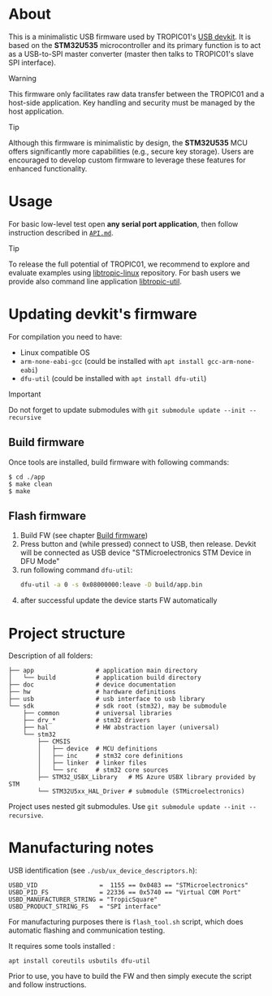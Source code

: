 # About

This is a minimalistic USB firmware used by TROPIC01's [USB devkit](https://github.com/tropicsquare/tropic01-stm32u5-usb-devkit-hw). It is based on the **STM32U535** microcontroller and its primary function is to act as a USB-to-SPI master converter (master then talks to TROPIC01's slave SPI interface).

> [!WARNING]
> This firmware only facilitates raw data transfer between the TROPIC01 and a host-side application.
> Key handling and security must be managed by the host application.

> [!TIP]
> Although this firmware is minimalistic by design, the **STM32U535** MCU offers significantly more capabilities (e.g., secure key storage).
> Users are encouraged to develop custom firmware to leverage these features for enhanced functionality.


# Usage

For basic low-level test open **any serial port application**, then follow instruction described in [`API.md`](./API.md).

> [!TIP]
> To release the full potential of TROPIC01, we recommend to explore and evaluate examples using [libtropic-linux](https://github.com/tropicsquare/libtropic-linux) repository.
> For bash users we provide also command line application [libtropic-util](https://github.com/tropicsquare/libtropic-util).


# Updating devkit's firmware

For compilation you need to have:

 * Linux compatible OS
 * `arm-none-eabi-gcc` (could be installed with `apt install gcc-arm-none-eabi`) 
 * `dfu-util` (could be installed with `apt install dfu-util`)


> [!IMPORTANT]
> Do not forget to update submodules with `git submodule update --init --recursive`

## Build firmware

Once tools are installed, build firmware with following commands:
```
$ cd ./app
$ make clean
$ make
```

## Flash firmware

1) Build FW (see chapter [Build firmware](#build-firmware))
2) Press button and (while pressed) connect to USB, then release.
   Devkit will be connected as USB device "STMicroelectronics STM Device in DFU Mode"
3) run following command `dfu-util`:
   ```bash
   dfu-util -a 0 -s 0x08000000:leave -D build/app.bin
   ```
4) after successful update the device starts FW automatically


# Project structure

Description of all folders:

```
├── app                 # application main directory
│   └── build           # application build directory
├── doc                 # device documentation
├── hw                  # hardware definitions
├── usb                 # usb interface to usb library
└── sdk                 # sdk root (stm32), may be submodule
    ├── common          # universal libraries
    ├── drv_*           # stm32 drivers
    ├── hal             # HW abstraction layer (universal)
    └── stm32
        ├── CMSIS
        │   ├── device  # MCU definitions
        │   ├── inc     # stm32 core definitions
        │   ├── linker  # linker files
        │   └── src     # stm32 core sources
        ├── STM32_USBX_Library   # MS Azure USBX library provided by STM
        └── STM32U5xx_HAL_Driver # submodule (STMicroelectronics)
```

Project uses nested git submodules. Use `git submodule update --init --recursive`.


# Manufacturing notes

USB identification (see `./usb/ux_device_descriptors.h`):
```
USBD_VID                 =  1155 == 0x0483 == "STMicroelectronics"
USBD_PID_FS              = 22336 == 0x5740 == "Virtual COM Port"
USBD_MANUFACTURER_STRING = "TropicSquare"
USBD_PRODUCT_STRING_FS   = "SPI interface"
```

For manufacturing purposes there is `flash_tool.sh` script, which does
automatic flashing and communication testing.

It requires some tools installed :
```
apt install coreutils usbutils dfu-util
```

Prior to use, you have to build the FW and then simply execute the script and follow instructions.
